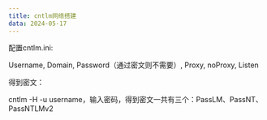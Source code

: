 ```yaml
---
title: cntlm网络搭建
data: 2024-05-17
---
```


配置cntlm.ini:

Username, Domain, Password（通过密文则不需要）, Proxy, noProxy, Listen

得到密文：

cntlm -H -u username，输入密码，得到密文一共有三个：PassLM、PassNT、PassNTLMv2